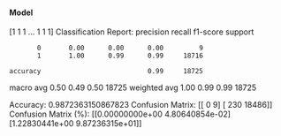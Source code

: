 #### Model
[1 1 1 ... 1 1 1]
Classification Report:
              precision    recall  f1-score   support

           0       0.00      0.00      0.00         9
           1       1.00      0.99      0.99     18716

    accuracy                           0.99     18725
   macro avg       0.50      0.49      0.50     18725
weighted avg       1.00      0.99      0.99     18725

Accuracy: 0.9872363150867823
Confusion Matrix:
[[    0     9]
 [  230 18486]]
Confusion Matrix (%):
[[0.00000000e+00 4.80640854e-02]
 [1.22830441e+00 9.87236315e+01]]

